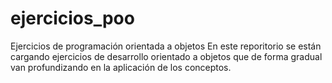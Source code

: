 # ejercicios_poo
Ejercicios de programación orientada a objetos
En este reporitorio se están cargando ejercicios de desarrollo orientado a objetos que de forma gradual van profundizando en la aplicación de los conceptos.
